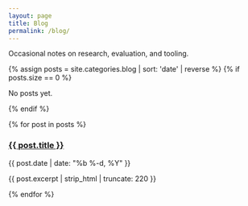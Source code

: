 ```yaml
---
layout: page
title: Blog
permalink: /blog/
---
```


Occasional notes on research, evaluation, and tooling.

{% assign posts = site.categories.blog | sort: 'date' | reverse %}
{% if posts.size == 0 %}
<p class="muted">No posts yet.</p>
{% endif %}

{% for post in posts %}
<h3><a href="{{ post.url | relative_url }}">{{ post.title }}</a></h3>
<p class="muted">{{ post.date | date: "%b %-d, %Y" }}</p>
<p>{{ post.excerpt | strip_html | truncate: 220 }}</p>
{% endfor %}